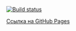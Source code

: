 [![Build status](https://ci.appveyor.com/api/projects/status/vagrn8wwgtmgqi1a?svg=true)](https://ci.appveyor.com/project/Kryazheva/ahj-forms)

[Ссылка на GitHub Pages](https://kryazheva.github.io/ahj-forms/)
